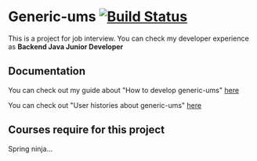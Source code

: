# Generic-ums [![Build Status](https://travis-ci.com/wilever/generic-ums.svg?branch=master)](https://travis-ci.com/wilever/generic-ums)

This is a project for job interview. You can check my developer experience as **Backend Java Junior Developer**

## Documentation

You can check out my guide about "How to develop generic-ums" [here](https://drive.google.com/open?id=1Osm-bLJ4dndS3zCK8avdh-TOWoPgACYz)

You can check out "User histories about generic-ums" [here](https://drive.google.com/open?id=1Oj3O5LxRUZHNNmqYgiuYPheGhDZGY-ks)

## Courses require for this project

Spring ninja...

